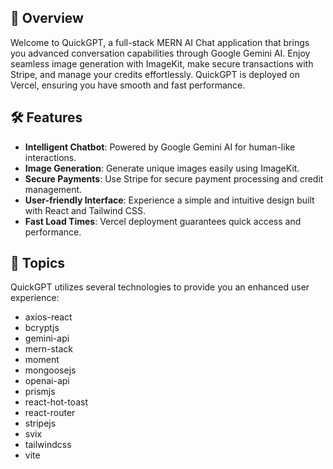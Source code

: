 ## 🌟 Overview

Welcome to QuickGPT, a full-stack MERN AI Chat application that brings you advanced conversation capabilities through Google Gemini AI. Enjoy seamless image generation with ImageKit, make secure transactions with Stripe, and manage your credits effortlessly. QuickGPT is deployed on Vercel, ensuring you have smooth and fast performance.

## 🛠️ Features

- **Intelligent Chatbot**: Powered by Google Gemini AI for human-like interactions.
- **Image Generation**: Generate unique images easily using ImageKit.
- **Secure Payments**: Use Stripe for secure payment processing and credit management.
- **User-friendly Interface**: Experience a simple and intuitive design built with React and Tailwind CSS.
- **Fast Load Times**: Vercel deployment guarantees quick access and performance.

## 🌈 Topics

QuickGPT utilizes several technologies to provide you an enhanced user experience:

- axios-react
- bcryptjs
- gemini-api
- mern-stack
- moment
- mongoosejs
- openai-api
- prismjs
- react-hot-toast
- react-router
- stripejs
- svix
- tailwindcss
- vite

